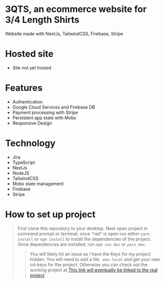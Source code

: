# 3QTS, an ecommerce website for 3/4 Length Shirts

Website made with NextJs, TailwindCSS, Firebase, Stripe

# Hosted site

- Site not yet hosted

# Features

- Authentication
- Google Cloud Services and Firebase DB
- Payment processing with Stripe
- Persistent app state with Mobx
- Responsive Design

# Technology

- Jira
- TypeScript
- NextJs
- NodeJS
- TailwindCSS
- Mobx state management
- Firebase
- Stripe

# How to set up project

> First clone this repository to your desktop.
> Next open project in command prompt or terminal, once "rad" is open run either `yarn install` or `npm install` to install the dependencies of the project.
> Once dependencies are installed, run `npm run dev` or `yarn dev`.
>
> > You will likely hit an issue as I have the Keys for my project hidden. You will need to add a file `.env.local` and get your own cd-keys for the project.
> > Otherwise you can check out the working project at <a href="https://github.com/ncradtke00" > This link will eventually be linked to the real project</a>
